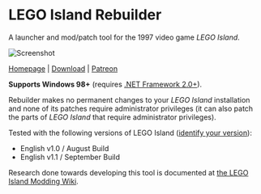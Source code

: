 # LEGO Island Rebuilder

A launcher and mod/patch tool for the 1997 video game *LEGO Island*.

![Screenshot](https://i.imgur.com/vAXy68m.png)

[Homepage](https://www.legoisland.org/rebuilder) | [Download](https://github.com/itsmattkc/LEGOIslandRebuilder/releases/download/continuous/Rebuilder.exe) | [Patreon](https://www.patreon.com/mattkc)

**Supports Windows 98+** (requires [.NET Framework 2.0+](http://web.archive.org/web/20051201020101/http://download.microsoft.com/download/5/6/7/567758a3-759e-473e-bf8f-52154438565a/dotnetfx.exe)).

Rebuilder makes no permanent changes to your *LEGO Island* installation and none of its patches require administrator privileges (it can also patch the parts of *LEGO Island* that require administrator privileges).

Tested with the following versions of LEGO Island ([identify your version](https://www.legoisland.org/index.php/Lego_Island_Versions)):
* English v1.0 / August Build
* English v1.1 / September Build

Research done towards developing this tool is documented at [the LEGO Island Modding Wiki](http://www.legoisland.org/).
